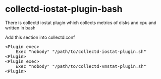 # collectd-iostat-plugin-bash
There is collectd iostat plugin which collects metrics of disks and cpu and written in bash

Add this section into collectd.conf 
<br>
<pre>
&lt;Plugin exec&gt;
    Exec "nobody" "/path/to/collectd-iostat-plugin.sh"
&lt;Plugin&gt;
&lt;Plugin exec&gt;
    Exec "nobody" "/path/to/collectd-vmstat-plugin.sh"
&lt;Plugin&gt;
</pre>
